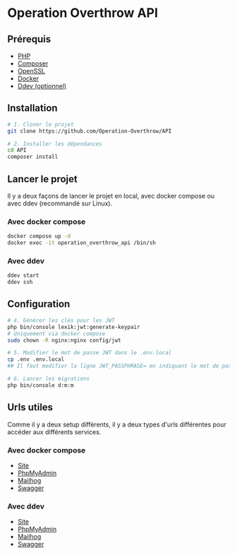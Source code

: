 # Operation Overthrow API


## Prérequis

- [PHP](https://www.php.net/downloads)
- [Composer](https://getcomposer.org/download/)
- [OpenSSL](https://www.openssl.org/source/)
- [Docker](https://docs.docker.com/get-docker/)
- [Ddev (optionnel)](https://ddev.readthedocs.io/en/stable/#installation)


## Installation

```bash
# 1. Cloner le projet
git clone https://github.com/Operation-Overthrow/API

# 2. Installer les dépendances
cd API
composer install
```

## Lancer le projet

Il y a deux façons de lancer le projet en local, avec docker compose ou avec ddev (recommandé sur Linux).

### Avec docker compose

```bash
docker compose up -d
docker exec -it operation_overthrow_api /bin/sh
```

### Avec ddev

```bash
ddev start
ddev ssh
```

## Configuration

```bash
# 4. Générer les clés pour les JWT 
php bin/console lexik:jwt:generate-keypair
# Uniquement via docker compose
sudo chown -R nginx:nginx config/jwt

# 5. Modifier le mot de passe JWT dans le .env.local
cp .env .env.local
## Il faut modifier la ligne JWT_PASSPHRASE= en indiquant le mot de passe

# 6. Lancer les migrations
php bin/console d:m:m
```

## Urls utiles

Comme il y a deux setup différents, il y a deux types d'urls différentes pour accéder aux différents services.

### Avec docker compose
- [Site](http://localhost:8000)
- [PhpMyAdmin](http://localhost:8037)
- [Mailhog](http://localhost:8025)
- [Swagger](http://localhost:8000/api/doc)

### Avec ddev
- [Site](https://operation-overthrow-api.ddev.site)
- [PhpMyAdmin](https://operation-overthrow-api.ddev.site:8037)
- [Mailhog](https://operation-overthrow-api.ddev.site:8026)
- [Swagger](https://operation-overthrow-api.ddev.site/api/doc)